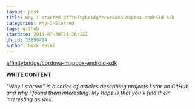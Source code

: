 ```yaml
---
layout: post
title: Why I starred affinitybridge/cordova-mapbox-android-sdk
categories: Why-I-Starred
tags: github
stardate: 2015-07-30T21:36:12Z
gh_id: 33899494
author: Nick Peihl
---
```


[affinitybridge/cordova-mapbox-android-sdk](star.repo.html_url)

**WRITE CONTENT**

*"Why I starred" is a series of articles describing projects I star on GitHub and why I found them interesting. My hope is that you'll find them interesting as well.*

